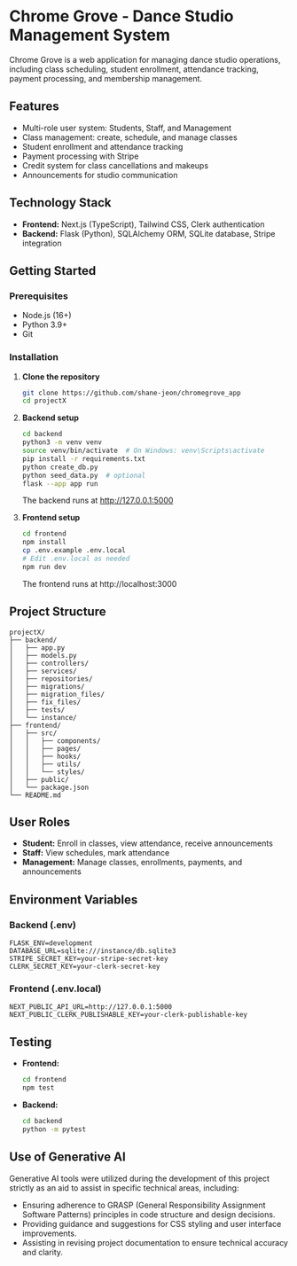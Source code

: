 # Chrome Grove - Dance Studio Management System

Chrome Grove is a web application for managing dance studio operations, including class scheduling, student enrollment, attendance tracking, payment processing, and membership management.

## Features

- Multi-role user system: Students, Staff, and Management
- Class management: create, schedule, and manage classes
- Student enrollment and attendance tracking
- Payment processing with Stripe
- Credit system for class cancellations and makeups
- Announcements for studio communication

## Technology Stack

- **Frontend:** Next.js (TypeScript), Tailwind CSS, Clerk authentication
- **Backend:** Flask (Python), SQLAlchemy ORM, SQLite database, Stripe integration

## Getting Started

### Prerequisites

- Node.js (16+)
- Python 3.9+
- Git

### Installation

1. **Clone the repository**

   ```bash
   git clone https://github.com/shane-jeon/chromegrove_app
   cd projectX
   ```

2. **Backend setup**

   ```bash
   cd backend
   python3 -m venv venv
   source venv/bin/activate  # On Windows: venv\Scripts\activate
   pip install -r requirements.txt
   python create_db.py
   python seed_data.py  # optional
   flask --app app run
   ```

   The backend runs at http://127.0.0.1:5000

3. **Frontend setup**
   ```bash
   cd frontend
   npm install
   cp .env.example .env.local
   # Edit .env.local as needed
   npm run dev
   ```
   The frontend runs at http://localhost:3000

## Project Structure

```
projectX/
├── backend/
│   ├── app.py
│   ├── models.py
│   ├── controllers/
│   ├── services/
│   ├── repositories/
│   ├── migrations/
│   ├── migration_files/
│   ├── fix_files/
│   ├── tests/
│   └── instance/
├── frontend/
│   ├── src/
│   │   ├── components/
│   │   ├── pages/
│   │   ├── hooks/
│   │   ├── utils/
│   │   └── styles/
│   ├── public/
│   └── package.json
└── README.md
```

## User Roles

- **Student:** Enroll in classes, view attendance, receive announcements
- **Staff:** View schedules, mark attendance
- **Management:** Manage classes, enrollments, payments, and announcements

## Environment Variables

### Backend (.env)

```
FLASK_ENV=development
DATABASE_URL=sqlite:///instance/db.sqlite3
STRIPE_SECRET_KEY=your-stripe-secret-key
CLERK_SECRET_KEY=your-clerk-secret-key
```

### Frontend (.env.local)

```
NEXT_PUBLIC_API_URL=http://127.0.0.1:5000
NEXT_PUBLIC_CLERK_PUBLISHABLE_KEY=your-clerk-publishable-key
```

## Testing

- **Frontend:**
  ```bash
  cd frontend
  npm test
  ```
- **Backend:**
  ```bash
  cd backend
  python -m pytest
  ```

## Use of Generative AI

Generative AI tools were utilized during the development of this project strictly as an aid to assist in specific technical areas, including:

- Ensuring adherence to GRASP (General Responsibility Assignment Software Patterns) principles in code structure and design decisions.
- Providing guidance and suggestions for CSS styling and user interface improvements.
- Assisting in revising project documentation to ensure technical accuracy and clarity.

